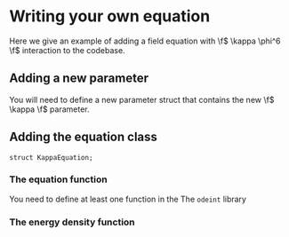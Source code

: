 # Writing your own equation

Here we give an example of adding a field equation with \f$ \kappa \phi^6 \f$ interaction to the codebase.

## Adding a new parameter
You will need to define a new parameter struct that contains the new \f$ \kappa \f$ parameter.

## Adding the equation class
```{.cpp}
struct KappaEquation;
```

### The equation function
You need to define at least one function in the 
The `odeint` library

### The energy density function
